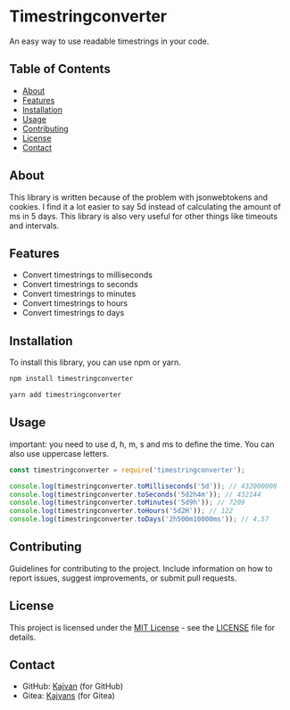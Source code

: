 # Timestringconverter

An easy way to use readable timestrings in your code.

## Table of Contents

- [About](#about)
- [Features](#features)
- [Installation](#installation)
- [Usage](#usage)
- [Contributing](#contributing)
- [License](#license)
- [Contact](#contact)

## About

This library is written because of the problem with jsonwebtokens and cookies. I find it a lot easier to say 5d instead of calculating the amount of ms in 5 days. This library is also very useful for other things like timeouts and intervals.

## Features

- Convert timestrings to milliseconds
- Convert timestrings to seconds
- Convert timestrings to minutes
- Convert timestrings to hours
- Convert timestrings to days

## Installation

To install this library, you can use npm or yarn.

```bash
npm install timestringconverter
```

```bash
yarn add timestringconverter
```

## Usage

important: you need to use d, h, m, s and ms to define the time. You can also use uppercase letters.

```javascript
const timestringconverter = require('timestringconverter');

console.log(timestringconverter.toMilliseconds('5d')); // 432000000
console.log(timestringconverter.toSeconds('5d2h4m')); // 432144
console.log(timestringconverter.toMinutes('5d9h')); // 7209
console.log(timestringconverter.toHours('5d2H')); // 122
console.log(timestringconverter.toDays('2h500m10000ms')); // 4.57
```

## Contributing

Guidelines for contributing to the project. Include information on how to report issues, suggest improvements, or submit pull requests.

## License

This project is licensed under the [MIT License](LICENSE) - see the [LICENSE](LICENSE) file for details.

## Contact

- GitHub: [Kajvan](https://github.com/kajvan) (for GitHub)
- Gitea: [Kajvans](https://gitea.quiztimes.nl/kajvans) (for Gitea)